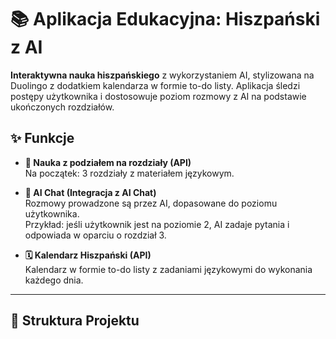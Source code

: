 # 📚 Aplikacja Edukacyjna: Hiszpański z AI

**Interaktywna nauka hiszpańskiego** z wykorzystaniem AI, stylizowana na Duolingo z dodatkiem kalendarza w formie to-do listy. Aplikacja śledzi postępy użytkownika i dostosowuje poziom rozmowy z AI na podstawie ukończonych rozdziałów.

## ✨ Funkcje

- **📖 Nauka z podziałem na rozdziały (API)**  
  Na początek: 3 rozdziały z materiałem językowym.

- **🧠 AI Chat (Integracja z AI Chat)**  
  Rozmowy prowadzone są przez AI, dopasowane do poziomu użytkownika.  
  Przykład: jeśli użytkownik jest na poziomie 2, AI zadaje pytania i odpowiada w oparciu o rozdział 3.

- **🗓️ Kalendarz Hiszpański (API)**  
  Kalendarz w formie to-do listy z zadaniami językowymi do wykonania każdego dnia.

---

## 📁 Struktura Projektu

